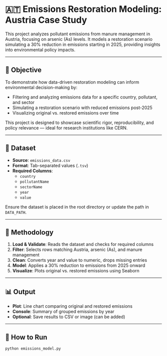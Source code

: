 # 🇦🇹 Emissions Restoration Modeling: Austria Case Study

This project analyzes pollutant emissions from manure management in Austria, focusing on arsenic (As) levels. It models a restoration scenario simulating a 30% reduction in emissions starting in 2025, providing insights into environmental policy impacts.

---

## 🎯 Objective

To demonstrate how data-driven restoration modeling can inform environmental decision-making by:

- Filtering and analyzing emissions data for a specific country, pollutant, and sector  
- Simulating a restoration scenario with reduced emissions post-2025  
- Visualizing original vs. restored emissions over time  

This project is designed to showcase scientific rigor, reproducibility, and policy relevance — ideal for research institutions like CERN.

---

## 📁 Dataset

- **Source**: `emissions_data.csv`  
- **Format**: Tab-separated values (`.tsv`)  
- **Required Columns**:
  - `country`
  - `pollutantName`
  - `sectorName`
  - `year`
  - `value`

Ensure the dataset is placed in the root directory or update the path in `DATA_PATH`.

---

## 🧪 Methodology

1. **Load & Validate**: Reads the dataset and checks for required columns  
2. **Filter**: Selects rows matching Austria, arsenic (As), and manure management  
3. **Clean**: Converts year and value to numeric, drops missing entries  
4. **Model**: Applies a 30% reduction to emissions from 2025 onward  
5. **Visualize**: Plots original vs. restored emissions using Seaborn  

---

## 📊 Output

- **Plot**: Line chart comparing original and restored emissions  
- **Console**: Summary of grouped emissions by year  
- **Optional**: Save results to CSV or image (can be added)

---

## 🚀 How to Run

```bash
python emissions_model.py
